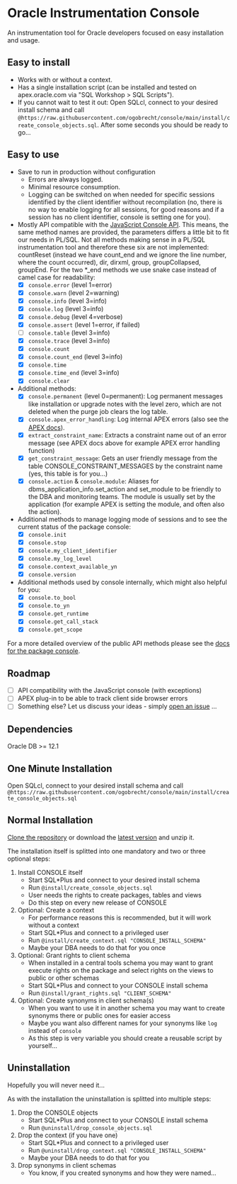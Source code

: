 # Oracle Instrumentation Console

An instrumentation tool for Oracle developers focused on easy installation and
usage.

## Easy to install

- Works with or without a context.
- Has a single installation script (can be installed and tested on
  apex.oracle.com via "SQL Workshop > SQL Scripts").
- If you cannot wait to test it out: Open SQLcl, connect to your desired install
    schema and call
    `@https://raw.githubusercontent.com/ogobrecht/console/main/install/create_console_objects.sql`.
    After some seconds you should be ready to go...

## Easy to use

- Save to run in production without configuration
  - Errors are always logged.
  - Minimal resource consumption.
  - Logging can be switched on when needed for specific sessions identified by
    the client identifier without recompilation (no, there is no way to enable
    logging for all sessions, for good reasons and if a session has no client
    identifier, console is setting one for you).
- Mostly API compatible with the [JavaScript Console
  API](https://developers.google.com/web/tools/chrome-devtools/console/api).
  This means, the same method names are provided, the parameters differs a
  little bit to fit our needs in PL/SQL. Not all methods making sense in a
  PL/SQL instrumentation tool and therefore these six are not implemented:
  countReset (instead we have count_end and we ignore the line number, where the
  count occurred), dir, dirxml, group, groupCollapsed, groupEnd. For the two
  \*_end methods we use snake case instead of camel case for readability:
  - [X] `console.error` (level 1=error)
  - [X] `console.warn` (level 2=warning)
  - [X] `console.info` (level 3=info)
  - [X] `console.log` (level 3=info)
  - [X] `console.debug` (level 4=verbose)
  - [X] `console.assert` (level 1=error, if failed)
  - [ ] `console.table` (level 3=info)
  - [X] `console.trace` (level 3=info)
  - [x] `console.count`
  - [x] `console.count_end` (level 3=info)
  - [X] `console.time`
  - [X] `console.time_end` (level 3=info)
  - [X] `console.clear`
- Additional methods:
  - [X] `console.permanent` (level 0=permanent): Log permanent messages like
    installation or upgrade notes with the level zero, which are not deleted
    when the purge job clears the log table.
  - [X] `console.apex_error_handling`: Log internal APEX errors (also see the
    [APEX
    docs](https://docs.oracle.com/en/database/oracle/application-express/20.2/aeapi/Example-of-an-Error-Handling-Function.html#GUID-2CD75881-1A59-4787-B04B-9AAEC14E1A82)).
  - [X] `extract_constraint_name`: Extracts a constraint name out of an error
    message (see APEX docs above for example APEX error handling function)
  - [X] `get_constraint_message`: Gets an user friendly message from the table
    CONSOLE_CONSTRAINT_MESSAGES by the constraint name (yes, this table is for
    you...)
  - [X] `console.action` & `console.module`: Aliases for
    dbms_application_info.set_action and set_module to be friendly to the DBA
    and monitoring teams. The module is usually set by the application (for
    example APEX is setting the module, and often also the action).
- Additional methods to manage logging mode of sessions and to see the current
  status of the package console:
  - [X] `console.init`
  - [X] `console.stop`
  - [X] `console.my_client_identifier`
  - [X] `console.my_log_level`
  - [X] `console.context_available_yn`
  - [X] `console.version`
- Additional methods used by console internally, which might also helpful for you:
  - [X] `console.to_bool`
  - [X] `console.to_yn`
  - [X] `console.get_runtime`
  - [X] `console.get_call_stack`
  - [X] `console.get_scope`

For a more detailed overview of the public API methods please see the [docs for the package console](docs/console.md).

## Roadmap

- [ ] API compatibility with the JavaScript console (with exceptions)
- [ ] APEX plug-in to be able to track client side browser errors
- [ ] Something else? Let us discuss your ideas - simply [open an issue](https://github.com/ogobrecht/console/issues/new) ...

## Dependencies

Oracle DB >= 12.1

## One Minute Installation

Open SQLcl, connect to your desired install schema and call
`@https://raw.githubusercontent.com/ogobrecht/console/main/install/create_console_objects.sql`

## Normal Installation

[Clone the repository](https://github.com/ogobrecht/console) or download the
[latest
version](https://github.com/ogobrecht/oracle-instrumentation-console/releases/latest)
and unzip it.

The installation itself is splitted into one mandatory and two or three optional
steps:

1. Install CONSOLE itself
    - Start SQL*Plus and connect to your desired install schema
    - Run `@install/create_console_objects.sql`
    - User needs the rights to create packages, tables and views
    - Do this step on every new release of CONSOLE
2. Optional: Create a context
    - For performance reasons this is recommended, but it will work without a context
    - Start SQL*Plus and connect to a privileged user
    - Run `@install/create_context.sql "CONSOLE_INSTALL_SCHEMA"`
    - Maybe your DBA needs to do that for you once
3. Optional: Grant rights to client schema
    - When installed in a central tools schema you may want to grant execute
      rights on the package and select rights on the views to public or other
      schemas
    - Start SQL*Plus and connect to your CONSOLE install schema
    - Run `@install/grant_rights.sql "CLIENT_SCHEMA"`
4. Optional: Create synonyms in client schema(s)
    - When you want to use it in another schema you may want to create synonyms
      there or public ones for easier access
    - Maybe you want also different names for your synonyms like `log` instead
      of `console`
    - As this step is very variable you should create a reusable script by
      yourself...

## Uninstallation

Hopefully you will never need it...

As with the installation the uninstallation is splitted into multiple steps:

1. Drop the CONSOLE objects
    - Start SQL*Plus and connect to your CONSOLE install schema
    - Run `@uninstall/drop_console_objects.sql`
2. Drop the context (if you have one)
    - Start SQL*Plus and connect to a privileged user
    - Run `@uninstall/drop_context.sql "CONSOLE_INSTALL_SCHEMA"`
    - Maybe your DBA needs to do that for you
3. Drop synonyms in client schemas
    - You know, if you created synonyms and how they were named...
